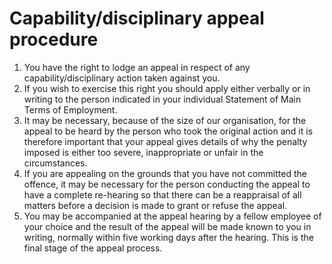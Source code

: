 # Capability/disciplinary appeal procedure

1. You have the right to lodge an appeal in respect of any capability/disciplinary action taken against you.
2. If you wish to exercise this right you should apply either verbally or in writing to the person indicated in your individual Statement of Main Terms of Employment.
3. It may be necessary, because of the size of our organisation, for the appeal to be heard by the person who took the original action and it is therefore important that your appeal gives details of why the penalty imposed is either too severe, inappropriate or unfair in the circumstances.
4. If you are appealing on the grounds that you have not committed the offence, it may be necessary for the person conducting the appeal to have a complete re-hearing so that there can be a reappraisal of all matters before a decision is made to grant or refuse the appeal.
5. You may be accompanied at the appeal hearing by a fellow employee of your choice and the result of the appeal will be made known to you in writing, normally within five working days after the hearing. This is the final stage of the appeal process.
